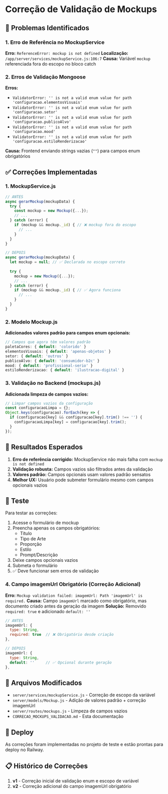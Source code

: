 # Correção de Validação de Mockups

## 🐛 Problemas Identificados

### 1. Erro de Referência no MockupService
**Erro:** `ReferenceError: mockup is not defined`
**Localização:** `/app/server/services/mockupService.js:106:7`
**Causa:** Variável `mockup` referenciada fora do escopo no bloco catch

### 2. Erros de Validação Mongoose
**Erros:**
- `ValidatorError: '' is not a valid enum value for path 'configuracao.elementosVisuais'`
- `ValidatorError: '' is not a valid enum value for path 'configuracao.setor'`
- `ValidatorError: '' is not a valid enum value for path 'configuracao.publicoAlvo'`
- `ValidatorError: '' is not a valid enum value for path 'configuracao.mood'`
- `ValidatorError: '' is not a valid enum value for path 'configuracao.estiloRenderizacao'`

**Causa:** Frontend enviando strings vazias (`""`) para campos enum obrigatórios

## ✅ Correções Implementadas

### 1. MockupService.js
```javascript
// ANTES
async gerarMockup(mockupData) {
  try {
    const mockup = new Mockup({...});
    // ...
  } catch (error) {
    if (mockup && mockup._id) { // ❌ mockup fora do escopo
      // ...
    }
  }
}

// DEPOIS
async gerarMockup(mockupData) {
  let mockup = null; // ✅ Declarada no escopo correto
  
  try {
    mockup = new Mockup({...});
    // ...
  } catch (error) {
    if (mockup && mockup._id) { // ✅ Agora funciona
      // ...
    }
  }
}
```

### 2. Modelo Mockup.js
**Adicionados valores padrão para campos enum opcionais:**

```javascript
// Campos que agora têm valores padrão
paletaCores: { default: 'colorido' }
elementosVisuais: { default: 'apenas-objetos' }
setor: { default: 'outros' }
publicoAlvo: { default: 'consumidor-b2c' }
mood: { default: 'profissional-serio' }
estiloRenderizacao: { default: 'ilustracao-digital' }
```

### 3. Validação no Backend (mockups.js)
**Adicionada limpeza de campos vazios:**

```javascript
// Limpar campos vazios da configuração
const configuracaoLimpa = {};
Object.keys(configuracao).forEach(key => {
  if (configuracao[key] && configuracao[key].trim() !== '') {
    configuracaoLimpa[key] = configuracao[key].trim();
  }
});
```

## 🎯 Resultados Esperados

1. **Erro de referência corrigido:** MockupService não mais falha com `mockup is not defined`
2. **Validação robusta:** Campos vazios são filtrados antes da validação
3. **Valores padrão:** Campos opcionais usam valores padrão sensatos
4. **Melhor UX:** Usuário pode submeter formulário mesmo com campos opcionais vazios

## 🧪 Teste

Para testar as correções:

1. Acesse o formulário de mockup
2. Preencha apenas os campos obrigatórios:
   - Título
   - Tipo de Arte
   - Proporção
   - Estilo
   - Prompt/Descrição
3. Deixe campos opcionais vazios
4. Submeta o formulário
5. ✅ Deve funcionar sem erros de validação

### 4. Campo imagemUrl Obrigatório (Correção Adicional)
**Erro:** `Mockup validation failed: imagemUrl: Path 'imagemUrl' is required.`
**Causa:** Campo `imagemUrl` marcado como obrigatório, mas documento criado antes da geração da imagem
**Solução:** Removido `required: true` e adicionado `default: ''`

```javascript
// ANTES
imagemUrl: {
  type: String,
  required: true  // ❌ Obrigatório desde criação
},

// DEPOIS
imagemUrl: {
  type: String,
  default: ''     // ✅ Opcional durante geração
},
```

## 📝 Arquivos Modificados

- `server/services/mockupService.js` - Correção de escopo da variável
- `server/models/Mockup.js` - Adição de valores padrão + correção imagemUrl
- `server/routes/mockups.js` - Limpeza de campos vazios
- `CORRECAO_MOCKUPS_VALIDACAO.md` - Esta documentação

## 🚀 Deploy

As correções foram implementadas no projeto de teste e estão prontas para deploy no Railway.

## 📋 Histórico de Correções

1. **v1** - Correção inicial de validação enum e escopo de variável
2. **v2** - Correção adicional do campo imagemUrl obrigatório
